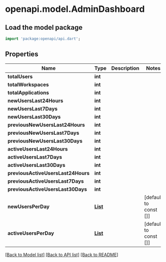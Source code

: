 # openapi.model.AdminDashboard

## Load the model package
```dart
import 'package:openapi/api.dart';
```

## Properties
Name | Type | Description | Notes
------------ | ------------- | ------------- | -------------
**totalUsers** | **int** |  | 
**totalWorkspaces** | **int** |  | 
**totalApplications** | **int** |  | 
**newUsersLast24Hours** | **int** |  | 
**newUsersLast7Days** | **int** |  | 
**newUsersLast30Days** | **int** |  | 
**previousNewUsersLast24Hours** | **int** |  | 
**previousNewUsersLast7Days** | **int** |  | 
**previousNewUsersLast30Days** | **int** |  | 
**activeUsersLast24Hours** | **int** |  | 
**activeUsersLast7Days** | **int** |  | 
**activeUsersLast30Days** | **int** |  | 
**previousActiveUsersLast24Hours** | **int** |  | 
**previousActiveUsersLast7Days** | **int** |  | 
**previousActiveUsersLast30Days** | **int** |  | 
**newUsersPerDay** | [**List<AdminDashboardPerDay>**](AdminDashboardPerDay.md) |  | [default to const []]
**activeUsersPerDay** | [**List<AdminDashboardPerDay>**](AdminDashboardPerDay.md) |  | [default to const []]

[[Back to Model list]](../README.md#documentation-for-models) [[Back to API list]](../README.md#documentation-for-api-endpoints) [[Back to README]](../README.md)


